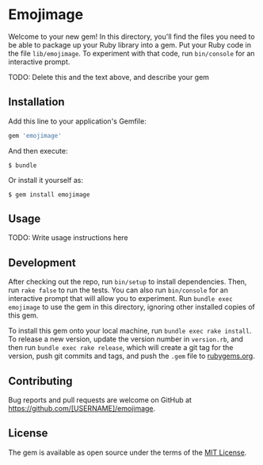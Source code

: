 # Emojimage

Welcome to your new gem! In this directory, you'll find the files you need to be able to package up your Ruby library into a gem. Put your Ruby code in the file `lib/emojimage`. To experiment with that code, run `bin/console` for an interactive prompt.

TODO: Delete this and the text above, and describe your gem

## Installation

Add this line to your application's Gemfile:

```ruby
gem 'emojimage'
```

And then execute:

    $ bundle

Or install it yourself as:

    $ gem install emojimage

## Usage

TODO: Write usage instructions here

## Development

After checking out the repo, run `bin/setup` to install dependencies. Then, run `rake false` to run the tests. You can also run `bin/console` for an interactive prompt that will allow you to experiment. Run `bundle exec emojimage` to use the gem in this directory, ignoring other installed copies of this gem.

To install this gem onto your local machine, run `bundle exec rake install`. To release a new version, update the version number in `version.rb`, and then run `bundle exec rake release`, which will create a git tag for the version, push git commits and tags, and push the `.gem` file to [rubygems.org](https://rubygems.org).

## Contributing

Bug reports and pull requests are welcome on GitHub at https://github.com/[USERNAME]/emojimage.


## License

The gem is available as open source under the terms of the [MIT License](http://opensource.org/licenses/MIT).

